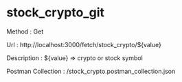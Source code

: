 # stock_crypto_git
Method : Get 

Url : http://localhost:3000/fetch/stock_crypto/${value}

Description : ${value} => crypto or stock symbol

Postman Collection : /stock_crypto.postman_collection.json
